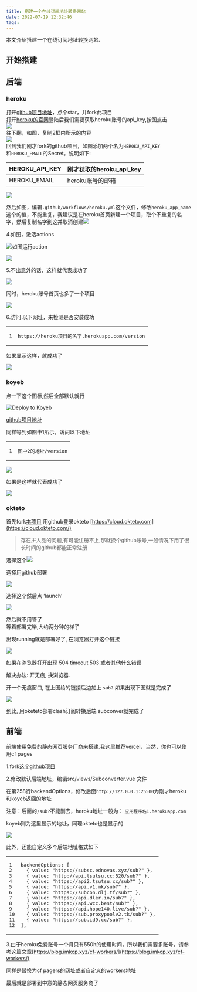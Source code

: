 ```yaml
---
title: 搭建一个在线订阅地址转换网站
date: 2022-07-19 12:32:46
tags:
---
```


本文介绍搭建一个在线订阅地址转换网站.

## [](https://blog.imkcp.xyz/subconverter/#%E5%BC%80%E5%A7%8B%E6%90%AD%E5%BB%BA "开始搭建")开始搭建

## [](https://blog.imkcp.xyz/subconverter/#%E5%90%8E%E7%AB%AF "后端")后端

### [](https://blog.imkcp.xyz/subconverter/#heroku "heroku")heroku

打开[github项目地址](https://github.com/BlueHtml/subconverter-heroku)，点个star，并fork此项目  
打开[heroku的官网](https://dashboard.heroku.com/apps)登陆后我们需要获取heroku账号的api\_key,按图点击  
![](https://gcore.jsdelivr.net/gh/imkcp-blog/photos@main/cfworkers/20220716122750.png)  
往下翻，如图，复制2框内所示的内容  
![](https://gcore.jsdelivr.net/gh/imkcp-blog/photos@main/cfworkers/20220716123007.png)  
回到我们刚才fork的github项目，如图添加两个名为`HEROKU_API_KEY`  
和`HEROKU_EMAIL`的Secret。说明如下:

| HEROKU\_API\_KEY | 刚才获取的heroku\_api\_key |
| --- | --- |
| HEROKU\_EMAIL | heroku账号的邮箱 |

![](https://gcore.jsdelivr.net/gh/imkcp-blog/photos@main/cfworkers/20220716123141.png)

然后如图，编辑`.github/workflows/heroku.yml`这个文件，修改`heroku_app_name`这个的值，不能重复，我建议是在heroku首页新建一个项目，取个不重复的名字，然后复制名字到这并取消创建![](https://gcore.jsdelivr.net/gh/imkcp-blog/photos@main/cfworkers/20220716130413.png)

4.如图，激活actions

![](https://gcore.jsdelivr.net/gh/imkcp-blog/photos@main/cfworkers/20220716131017.png)如图运行action

![](https://gcore.jsdelivr.net/gh/imkcp-blog/photos@main/cfworkers/20220716131346.png)

5.不出意外的话，这样就代表成功了

![](https://gcore.jsdelivr.net/gh/imkcp-blog/photos@main/cfworkers/20220716131442.png)

同时，heroku账号首页也多了一个项目

![](https://gcore.jsdelivr.net/gh/imkcp-blog/photos@main/cfworkers/20220716131536.png)

6.访问 以下网址，来检测是否安装成功

<table><tbody><tr><td><pre><span>1</span><br></pre></td><td><pre><span>https://heroku项目的名字.herokuapp.com/version</span><br></pre></td></tr></tbody></table>

如果显示这样，就成功了

![](https://gcore.jsdelivr.net/gh/imkcp-blog/photos@main/cfworkers/20220716131838.png)

### [](https://blog.imkcp.xyz/subconverter/#koyeb "koyeb")koyeb

点一下这个图标,然后全部默认就行

[![Deploy to Koyeb](https://www.koyeb.com/static/images/deploy/button.svg)](https://app.koyeb.com/deploy?type=docker&name=subconver&ports=8080;http;/&image=jth445600/subconver)

[github项目地址](https://github.com/jth445600/subconverter-heroku-koyeb)

同样等到如图中1所示，访问以下地址

<table><tbody><tr><td><pre><span>1</span><br></pre></td><td><pre><span>图中2的地址/version</span><br></pre></td></tr></tbody></table>

![](https://gcore.jsdelivr.net/gh/imkcp-blog/photos@main/cfworkers/20220716132607.png)

如果是这样就代表成功了

![](https://gcore.jsdelivr.net/gh/imkcp-blog/photos@main/cfworkers/20220716132836.png)

### [](https://blog.imkcp.xyz/subconverter/#okteto "okteto")okteto

首先fork[本项目](https://github.com/yunbaitech666/oksubconver) 用github登录okteto [https://cloud.okteto.com](https://cloud.okteto.com/)

> 存在拼人品的问题,有可能注册不上,那就换个github账号,一般情况下用了很长时间的github都能正常注册

选择这个![](https://gcore.jsdelivr.net/gh/imkcp-blog/photos@main/cfworkers/20220718211755.png)

选择用github部署

![](https://gcore.jsdelivr.net/gh/imkcp-blog/photos@main/cfworkers/20220718212006.png)

选择这个然后点 ‘launch’

![](https://gcore.jsdelivr.net/gh/imkcp-blog/photos@main/cfworkers/20220718212023.png)

然后就不用管了  
等着部署完毕,大约两分钟的样子

出现running就是部署好了, 在浏览器打开这个链接

![](https://gcore.jsdelivr.net/gh/imkcp-blog/photos@main/cfworkers/20220718212151.png)

如果在浏览器打开出现 504 timeout 503 或者其他什么错误

解决办法: 开无痕, 换浏览器.

开一个无痕窗口, 在上图给的链接后边加上 `sub?` 如果出现下图就是完成了

![](https://gcore.jsdelivr.net/gh/imkcp-blog/photos@main/cfworkers/20220718212223.png)

到此, 用oketeto部署clash订阅转换后端 subconver就完成了

## [](https://blog.imkcp.xyz/subconverter/#%E5%89%8D%E7%AB%AF "前端")前端

前端使用免费的静态网页服务厂商来搭建.我这里推荐vercel，当然，你也可以使用cf pages

1.fork[这个github项目](https://github.com/CareyWang/sub-web)

2.修改默认后端地址，编辑src/views/Subconverter.vue 文件

在第258行backendOptions，修改后面`http://127.0.0.1:25500`为刚才heroku和koyeb返回的地址

注意：后面的`/sub?`不能删去，heroku地址一般为： `应用程序名1.herokuapp.com`

koyeb则为这里显示的地址，同理okteto也是显示的

![](https://gcore.jsdelivr.net/gh/imkcp-blog/photos@main/cfworkers/20220716133647.png)

此外，还能自定义多个后端地址格式如下

<table><tbody><tr><td><pre><span>1</span><br><span>2</span><br><span>3</span><br><span>4</span><br><span>5</span><br><span>6</span><br><span>7</span><br><span>8</span><br><span>9</span><br><span>10</span><br><span>11</span><br><span>12</span><br></pre></td><td><pre><span>backendOptions: [</span><br><span>  { value: "https://subsc.ednovas.xyz/sub?" },</span><br><span>  { value: "http://api.tsutsu.cc:520/sub?" },</span><br><span>  { value: "https://api2.tsutsu.cc/sub?" },</span><br><span>  { value: "https://api.v1.mk/sub?" },</span><br><span>  { value: "https://subcon.dlj.tf/sub?" },</span><br><span>  { value: "https://api.dler.io/sub?" },</span><br><span>  { value: "https://api.wcc.best/sub?" },</span><br><span>  { value: "https://api.hope140.live/sub?" },</span><br><span>  { value: "https://sub.proxypoolv2.tk/sub?" },</span><br><span>  { value: "https://sub.id9.cc/sub?" },</span><br><span>],</span><br></pre></td></tr></tbody></table>

3.由于heroku免费账号一个月只有550h的使用时间，所以我们需要多账号，请参考这篇文章[https://blog.imkcp.xyz/cf-workers/](https://blog.imkcp.xyz/cf-workers/)

同样是替换为cf pagers的网址或者自定义的workers地址

最后就是部署到中意的静态网页服务商了